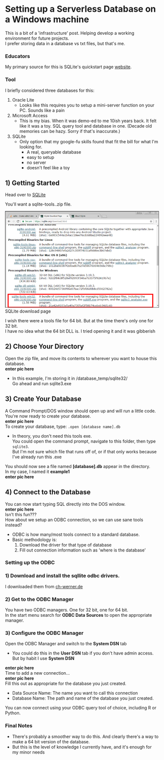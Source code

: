 # Setting up a Serverless Database on a Windows machine  

This is a bit of a 'infrastructure' post. Helping develop a working environment for future projects.  
I prefer storing data in a database vs txt files, but that's me.  

### Educators  

My primary source for this is SQLite's quickstart page [website](https://sqlite.org/quickstart.html).  

### Tool  
I briefly considered three databases for this:  
1. Oracle Lite
    * Looks like this requires you to setup a mini-server function on your PC. Sounds like a pain  
2. Microsoft Access  
    * This is my bias. When it was demo-ed to me 10ish years back. It felt like it was a toy. SQL query tool and database in one. (Decade old memories can be hazy. Sorry if that's inaccurate.)  
3. SQLite  
    * Only option that my google-fu skills found that fit the bill for what I'm looking for.  
        * A real, queryable database
        * easy to setup  
        * no server  
        * doesn't feel like a toy

## 1) Getting Started  
Head over to [SQLite](https://sqlite.org/download.html)  

You'll want a sqlite-tools..zip file.  

<div class="images">
  <img src="assets/images/2018-02-15-setting-up-a-serverless-database-on-a-windows-machine/1_download_page.png">
  <div class="label">
    SQLite download page
  </div>
</div>




I wish there were a tools file for 64 bit. But at the time there's only one for 32 bit.  
I have no idea what the 64 bit DLL is. I tried opening it and it was gibberish  

## 2) Choose Your Directory  
Open the zip file, and move its contents to wherever you want to house this database.  
__enter pic here__  
* In this example, I'm storing it in /database_temp/sqlite32/  
Go ahead and run sqlite3.exe  

## 3) Create Your Database  
A Command Prompt/DOS window should open up and will run a little code.  
You're now ready to create your database.  
__enter pic here__  
To create your database, type: ```.open [database name].db ```  
* In theory, you don't need this tools exe.  
You could open the command prompt, navigate to this folder, then type ```sqlite3```.  
But I'm not sure which file that runs off of, or if that only works because I've already run this .exe  
  
You should now see a file named __[database].db__ appear in the directory.  
In my case, I named it __example1__  
__enter pic here__   

## 4) Connect to the Database  
You can now start typing SQL directly into the DOS window.  
__enter pic here__   
Isn't this fun???  
How about we setup an ODBC connection, so we can use sane tools instead?  
* ODBC is how many/most tools connect to a standard database.
* Basic methodology is:  
    1. Download the driver for that type of database
    2. Fill out connection information such as 'where is the database'  

### Setting up the ODBC  

### 1) Download and install the sqllite odbc drivers.  
I downloaded them from [ch-werner.de](http://www.ch-werner.de/sqliteodbc/)

### 2) Get to the ODBC Manager  
You have two ODBC managers. One for 32 bit, one for 64 bit.  
In the start menu search for __ODBC Data Sources__ to open the appropriate manager.  

### 3) Configure the ODBC Manager  
Open the ODBC Manager and switch to the __System DSN__ tab  
* You could do this in the __User DSN__ tab if you don't have admin access. But by habit I use __System DSN__  

__enter pic here__   
Time to add a new connection...  
__enter pic here__   
Fill this out as appropriate for the database you just created.  
* Data Source Name: The name you want to call this connection  
* Database Name: The path and name of the database you just created.  

You can now connect using your ODBC query tool of choice, including R or Python.  

### Final Notes  
* There's probably a smoother way to do this. And clearly there's a way to make a 64 bit version of the database.  
* But this is the level of knowledge I currently have, and it's enough for my minor needs


